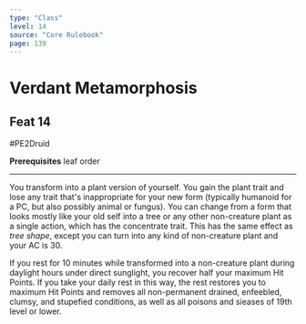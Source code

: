 ```yaml
---
type: "Class"
level: 14
source: "Core Rulebook"
page: 139
---
```

# Verdant Metamorphosis
## Feat 14
#PE2Druid

**Prerequisites** leaf order

---
You transform into a plant version of yourself. You gain the plant trait and lose any trait that's inappropriate for your new form (typically humanoid for a PC, but also possibly animal or fungus). You can change from a form that looks mostly like your old self into a tree or any other non-creature plant as a single action, which has the concentrate trait. This has the same effect as *tree shape*, except you can turn into any kind of non-creature plant and your AC is 30.

If you rest for 10 minutes while transformed into a non-creature plant during daylight hours under direct sunglight, you recover half your maximum Hit Points. If you take your daily rest in this way, the rest restores you to maximum Hit Points and removes all non-permanent drained, enfeebled, clumsy, and stupefied conditions, as well as all poisons and sieases of 19th level or lower.